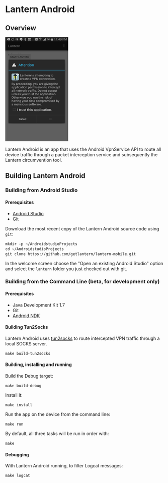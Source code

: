 Lantern Android
================================================================================

Overview
--------------------------------------------------------------------------------

<img src="screenshots/screenshot1.png" height="330px" width="200px">

Lantern Android is an app that uses the Android VpnService API to route all device traffic through a packet interception service and subsequently the Lantern circumvention tool.

## Building Lantern Android

### Building from Android Studio

#### Prerequisites

* [Android Studio][1]
* Git

Download the most recent copy of the Lantern Android source code using `git`:

```
mkdir -p ~/AndroidstudioProjects
cd ~/AndroidstudioProjects
git clone https://github.com/getlantern/lantern-mobile.git
```

In the welcome screen choose the "Open an existing Android Studio" option and
select the `lantern` folder you just checked out with git.

### Building from the Command Line (beta, for development only)

#### Prerequisites

* Java Development Kit 1.7
* Git
* [Android NDK](https://developer.android.com/ndk/downloads/index.html#download)

#### Building Tun2Socks
Lantern Android uses [tun2socks](https://code.google.com/p/badvpn/wiki/tun2socks) to route intercepted VPN traffic through a local SOCKS server.

```
make build-tun2socks
```

#### Building, installing and running

Build the Debug target:

```
make build-debug
```

Install it:

```
make install
```

Run the app on the device from the command line:

```
make run
```

By default, all three tasks will be run in order with:

```
make
```

#### Debugging

With Lantern Android running, to filter Logcat messages:

```
make logcat
```

[1]: http://developer.android.com/tools/studio/index.html
